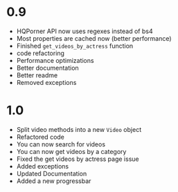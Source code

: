 # 0.9

- HQPorner API now uses regexes instead of bs4
- Most properties are cached now (better performance)
- Finished `get_videos_by_actress` function
- code refactoring
- Performance optimizations
- Better documentation
- Better readme
- Removed exceptions

# 1.0

- Split video methods into a new `Video` object
- Refactored code
- You can now search for videos
- You can now get videos by a category
- Fixed the get videos by actress page issue
- Added exceptions
- Updated Documentation
- Added a new progressbar